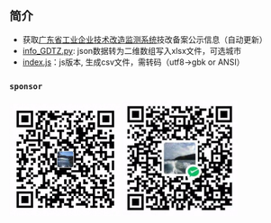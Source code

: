 ## 简介


- 获取[广东省工业企业技术改造监测系统](http://210.76.81.107/announcement)技改备案公示信息（自动更新）
- [info_GDTZ.py](/info_GDTZ.py): json数据转为二维数组写入xlsx文件，可选城市
- [index.js](/index.js)：js版本, 生成csv文件，需转码（utf8->gbk or ANSI）
  

### `sponsor`
<p>
    <img src=".\__pycache__\alipay.jpg"  height="200vm" style="object-fit:contain" alt="alipy"/>
    <img src=".\__pycache__\wechat.jpg" height="205vm" style="object-fit:contain" alt="weichat pay"/>
</p>
